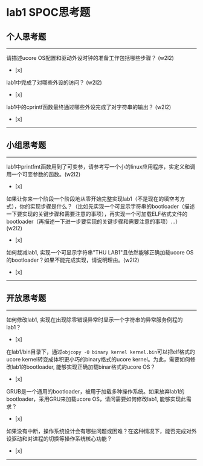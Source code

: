 # lab1 SPOC思考题

## 个人思考题

---

请描述ucore OS配置和驱动外设时钟的准备工作包括哪些步骤？ (w2l2)
- [x]  

>  

lab1中完成了对哪些外设的访问？ (w2l2)
- [x]  

>  

lab1中的cprintf函数最终通过哪些外设完成了对字符串的输出？ (w2l2)
- [x]  

>  

---

## 小组思考题

---

lab1中printfmt函数用到了可变参，请参考写一个小的linux应用程序，实定义和调用一个可变参数的函数。(w2l2)
- [x]  



如果让你来一个阶段一个阶段地从零开始完整实现lab1（不是现在的填空考方式），你的实现步骤是什么？（比如先实现一个可显示字符串的bootloader（描述一下要实现的关键步骤和需要注意的事项），再实现一个可加载ELF格式文件的bootloader（再描述一下进一步要实现的关键步骤和需要注意的事项）...） (w2l2)
- [x]  

> 

如何裁减lab1, 实现一个可显示字符串"THU LAB1"且依然能够正确加载ucore OS的bootloader？如果不能完成实现，请说明理由。(w2l2)
- [x]  

> 


---

## 开放思考题

---

如何修改lab1, 实现在出现除零错误异常时显示一个字符串的异常服务例程的lab1？
- [x]  

> 


在lab1/bin目录下，通过`objcopy -O binary kernel kernel.bin`可以把elf格式的ucore kernel转变成体积更小巧的binary格式的ucore kernel。为此，需要如何修改lab1的bootloader, 能够实现正确加载binar格式的ucore OS？
- [x]  

>

GRUB是一个通用的bootloader，被用于加载多种操作系统。如果放弃lab1的bootloader，采用GRU来加载ucore OS，请问需要如何修改lab1, 能够实现此需求？
- [x]  

>


如果没有中断，操作系统设计会有哪些问题或困难？在这种情况下，能否完成对外设驱动和对进程的切换等操作系统核心功能？
- [x]  

>  

---

